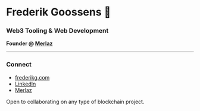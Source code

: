 # Frederik Goossens 👋

### Web3 Tooling & Web Development

**Founder @ [Merlaz](https://merlaz.com)**

---

### Connect

- [frederikg.com](https://frederikg.com)  
- [LinkedIn](https://www.linkedin.com/in/frederikgoossens/)  
- [Merlaz](https://merlaz.com)

Open to collaborating on any type of blockchain project.
